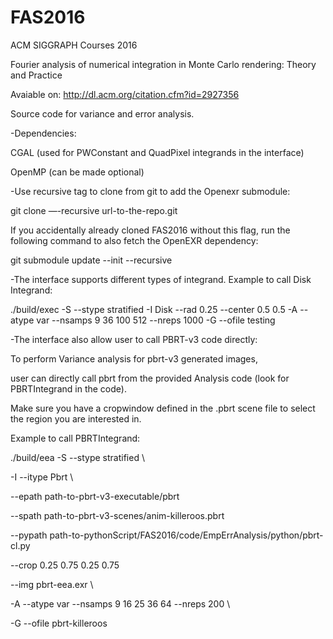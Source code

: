 # FAS2016

ACM SIGGRAPH Courses 2016

Fourier analysis of numerical integration in Monte Carlo rendering: Theory and Practice

Avaiable on: http://dl.acm.org/citation.cfm?id=2927356

Source code for variance and error analysis.

-Dependencies:

CGAL (used for PWConstant and QuadPixel integrands in the interface)

OpenMP (can be made optional)

-Use recursive tag to clone from git to add the Openexr submodule:

git clone —-recursive url-to-the-repo.git

If you accidentally already cloned FAS2016 without this flag, run the following command to also fetch the OpenEXR dependency:

git submodule update --init --recursive

-The interface supports different types of integrand. Example to call Disk Integrand:

./build/exec -S --stype stratified -I Disk --rad 0.25 --center 0.5 0.5 -A --atype var --nsamps  9 36 100 512  --nreps 1000 -G --ofile testing

-The interface also allow user to call PBRT-v3 code directly:

To perform Variance analysis for pbrt-v3 generated images, 

user can directly call pbrt from the provided Analysis code (look for PBRTIntegrand in the code). 

Make sure you have a cropwindow defined in the .pbrt scene file to select the region you are interested in.

Example to call PBRTIntegrand:

./build/eea -S --stype stratified \

-I --itype Pbrt \

--epath path-to-pbrt-v3-executable/pbrt 

--spath path-to-pbrt-v3-scenes/anim-killeroos.pbrt 

--pypath path-to-pythonScript/FAS2016/code/EmpErrAnalysis/python/pbrt-cl.py 

--crop 0.25 0.75 0.25 0.75 

--img pbrt-eea.exr \

-A --atype var --nsamps 9 16 25 36 64 --nreps 200 \

-G --ofile pbrt-killeroos
